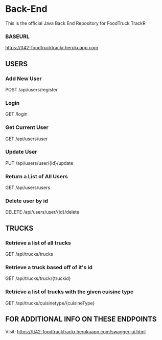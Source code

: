 # Back-End
This is the official Java Back End Repository for FoodTruck TrackR

### BASEURL
https://tt42-foodtrucktrackr.herokuapp.com


## USERS

### Add New User
POST
/api/users/register

### Login
GET
/login

### Get Current User
GET
/api/users/user

### Update User
PUT
/api/users/user/{id}/update

### Return a List of All Users
GET
/api/users/users

### Delete user by id
DELETE
/api/users/user/{id}/delete


## TRUCKS

### Retrieve a list of all trucks
GET
/api/trucks/trucks

### Retrieve a truck based off of it's id
GET
/api/trucks/truck/{truckid}

### Retrieve a list of trucks with the given cuisine type
GET
/api/trucks/cuisinetype/{cuisineType}


## FOR ADDITIONAL INFO ON THESE ENDPOINTS
Visit: https://tt42-foodtrucktrackr.herokuapp.com/swagger-ui.html

